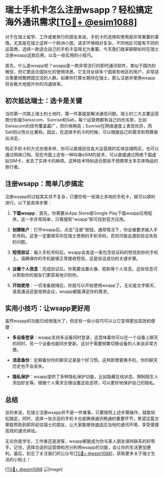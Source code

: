 # 瑞士手机卡怎么注册wsapp？轻松搞定海外通讯需求[[TG💪+ @esim1088](https://t.me/s/esim1088)]

对于在瑞士留学、工作或者旅行的朋友来说，手机卡的选择和使用是非常重要的事情。尤其是在瑞士这样一个欧洲小国，语言环境相对复杂，不同地区可能有不同的运营商，选择一款适合自己的手机卡显得尤为重要。今天我们就来聊聊如何在瑞士注册wsapp这款应用，以及一些实用的小技巧。

首先，什么是wsapp呢？wsapp是一款非常流行的即时通讯软件，类似于国内的微信，但它更适合国际化的使用场景。它支持全球多个国家和地区的用户，非常适合需要频繁跨国交流的人群。如果你打算长期待在瑞士，那么注册并使用wsapp将会极大地提升你的沟通效率。

## 初次抵达瑞士：选卡是关键

当你第一次踏上瑞士的土地时，第一件事就是解决通信问题。瑞士的三大主要运营商分别是Swisscom、Sunrise和Salt。每个运营商都有自己的优劣势，比如Swisscom的信号覆盖最广，但价格稍高；Sunrise在网络速度上表现优异，而Salt则以性价比著称。因此，在选择手机卡的时候，可以根据自己的需求和预算做出决定。

购买手机卡的方式也很多样，你可以直接前往各大运营商的实体店铺购买，也可以通过网络订购。现在市面上还有一种叫做eSIM的技术，可以直接通过网络下载虚拟SIM卡，省去了实体卡的麻烦。这种技术特别适合那些不想携带太多实体物品的旅行者。

## 注册wsapp：简单几步搞定

注册wsapp的过程其实并不复杂，只要你有一张瑞士本地的手机卡，就可以顺利进行。以下是具体步骤：

1. **下载wsapp**：首先，你需要从App Store或Google Play下载wsapp应用程序。这一步非常简单，只需搜索“wsapp”即可找到官方应用。

2. **创建账户**：打开wsapp后，点击“注册”按钮。通常情况下，你会被要求输入手机号码。这里一定要填写你在瑞士使用的手机号码，否则可能会遇到验证失败的问题。

3. **短信验证**：输入手机号码后，wsapp会发送一条包含验证码的短信到你的手机上。请确保你的手机能够正常接收短信，这是验证成功的关键步骤。

4. **设置个人信息**：完成验证后，你需要设置头像、昵称等个人信息。这些信息可以帮助你的朋友们更容易地识别你。

5. **开始使用**：一切准备就绪后，你就可以开始使用wsapp了。无论是文字聊天、语音通话还是视频会议，wsapp都能满足你的需求。

## 实用小技巧：让wsapp更好用

虽然wsapp的功能已经很强大了，但还有一些小技巧可以让它变得更加高效和便捷：

- **多设备登录**：wsapp支持多设备同时登录，这意味着你可以在一个设备上聊天的同时，另一个设备也能同步更新。这对于需要频繁切换设备的人来说非常方便。
  
- **消息备份**：定期备份你的聊天记录是个好习惯。这样即使更换手机，你的聊天历史也不会丢失。

- **隐私保护**：wsapp提供了多种隐私保护功能，比如隐藏在线状态、限制陌生人添加好友等。根据个人需求合理设置这些选项，可以更好地保护自己的隐私。

## 总结

总的来说，在瑞士注册wsapp并不是一件难事，只要按照上述步骤操作，就能轻松搞定。同时，选择一张合适的手机卡也是确保通讯畅通的重要环节。希望这篇文章能帮助到即将前往瑞士的朋友，让大家能够快速适应当地的通讯环境，享受便捷高效的通讯体验。

无论你是学生、工作者还是游客，wsapp都能成为你与家人朋友保持联系的好帮手。记住，选择合适的运营商和充分利用wsapp的功能，会让你的生活更加便利。最后，别忘了关注我们的公众号[[TG💪+ @esim1088](https://t.me/s/esim1088)]，获取更多关于瑞士生活的小贴士！

[[TG💪+ @esim1088](https://t.me/s/esim1088) ![Image](https://i.postimg.cc/4NQfJmqS/Snipaste-2025-05-13-00-14-12.png)]